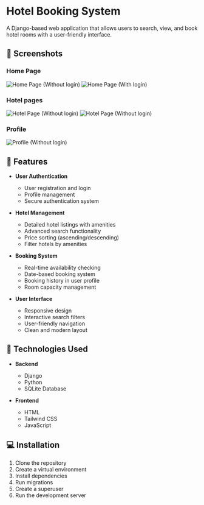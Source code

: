 # Hotel Booking System

A Django-based web application that allows users to search, view, and book hotel rooms with a user-friendly interface.

## 📸 Screenshots

### Home Page
![Home Page (Without login)](https://github.com/Pratik-2805/Oyo/blob/main/show/1.png) ![Home Page (With login)](https://github.com/Pratik-2805/Oyo/blob/main/show/2.png)

### Hotel pages
![Hotel Page (Without login)](https://github.com/Pratik-2805/Oyo/blob/main/show/3.png) ![Hotel Page (Without login)](https://github.com/Pratik-2805/Oyo/blob/main/show/4.png)

### Profile
![Profile (Without login)](https://github.com/Pratik-2805/Oyo/blob/main/show/6.png)


## 🌟 Features

- **User Authentication**
  - User registration and login
  - Profile management
  - Secure authentication system

- **Hotel Management**
  - Detailed hotel listings with amenities
  - Advanced search functionality
  - Price sorting (ascending/descending)
  - Filter hotels by amenities

- **Booking System**
  - Real-time availability checking
  - Date-based booking system
  - Booking history in user profile
  - Room capacity management

- **User Interface**
  - Responsive design
  - Interactive search filters
  - User-friendly navigation
  - Clean and modern layout

## 🔧 Technologies Used

- **Backend**
  - Django 
  - Python
  - SQLite Database

- **Frontend**
  - HTML
  - Tailwind CSS
  - JavaScript

## 💻 Installation

1. Clone the repository
2. Create a virtual environment
3. Install dependencies
4. Run migrations
5. Create a superuser
6. Run the development server
